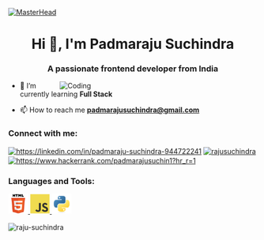 [![MasterHead](https://visme.co/blog/wp-content/uploads/2020/03/animation-software-header-wide.gif)](https://rishavchanda.io)
<h1 align="center">Hi 👋, I'm Padmaraju Suchindra</h1>
<h3 align="center">A passionate frontend developer from India</h3>
<img align="right" alt="Coding" width="400" src="https://images.squarespace-cdn.com/content/v1/5769fc401b631bab1addb2ab/1541580611624-TE64QGKRJG8SWAIUS7NS/coding-freak.gif">

- 🌱 I’m currently learning **Full Stack**

- 📫 How to reach me **padmarajusuchindra@gmail.com**

<h3 align="left">Connect with me:</h3>
<p align="left">
<a href="https://linkedin.com/in/" target="blank"><img align="center" src="https://tse1.mm.bing.net/th?id=OIP.PEXy1oT82iRmmvzvkq5aTwHaHa&pid=Api&P=0&h=180" alt="https://linkedin.com/in/padmaraju-suchindra-944722241" height="30" width="40"/></a>
<a href="https://instagram.com/rajusuchindra" target="blank"><img align="center" src="https://tse1.mm.bing.net/th?id=OIP.-ZirgQE5pr8e7htQWowJIgHaHa&pid=Api&P=0&w=300&h=300" alt="rajusuchindra" height="30" width="40" /></a>
<a href="https://www.hackerrank.com/" target="blank"><img align="center" src="https://gdm-catalog-fmapi-prod.imgix.net/ProductLogo/8b9fc1fa-bb42-45c6-957b-3b6611c542f1.png?ixlib=react-9.0.3&ch=Width%2CDPR&auto=format&w=1074" alt="https://www.hackerrank.com/padmarajusuchin1?hr_r=1" height="30" width="40" /></a>
</p>

<h3 align="left">Languages and Tools:</h3>
<p align="left"> <a href="https://www.w3schools.com/css/" target="_blank" rel="noreferrer"> <i class="fa-brands fa-html5" style="color: #ff7214;"></i> </a> 
  <a href="https://www.w3.org/html/" target="_blank" rel="noreferrer"> <img src="https://raw.githubusercontent.com/devicons/devicon/master/icons/html5/html5-original-wordmark.svg" alt="html5" width="40" height="40"/> </a>
  <a href="https://developer.mozilla.org/en-US/docs/Web/JavaScript" target="_blank" rel="noreferrer"> <img src="https://raw.githubusercontent.com/devicons/devicon/master/icons/javascript/javascript-original.svg" alt="javascript" width="40" height="40"/> </a>
  <a href="https://www.python.org" target="_blank" rel="noreferrer"> <img src="https://raw.githubusercontent.com/devicons/devicon/master/icons/python/python-original.svg" alt="python" width="40" height="40"/> </a> </p>

<p><img align="center" src="https://github-readme-stats.vercel.app/api/top-langs?username=raju-suchindra&show_icons=true&locale=en&layout=compact" alt="raju-suchindra" /></p>

<p><img align="
